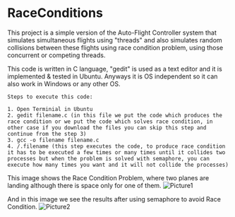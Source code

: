# RaceConditions
This project is a simple version of the Auto-Flight Controller system that simulates simultaneous flights using "threads" and also simulates random collisions between these flights using race condition problem, using those concurrent or competing threads.

This code is written in C language, "gedit" is used as a text editor and it is implemented & tested in Ubuntu. Anyways it is OS independent so it can also work in Windows or any other OS.


    Steps to execute this code:
    
    1. Open Terminial in Ubuntu
    2. gedit filename.c (in this file we put the code which produces the race condition or we put the code which solves race condition, in other case if you download the files you can skip this step and continue from the step 3)
    3. gcc -o filename filename.c
    4. /.filename (this step executes the code, to produce race condition it has to be executed a few times or many times until it collides two processes but when the problem is solved with semaphore, you can execute how many times you want and it will not collide the processes)
    
This image shows the Race Condition Problem, where two planes are landing although there is space only for one of them.
![Picture1](https://user-images.githubusercontent.com/94797611/216790469-c4cbe9d3-fc6e-4d28-bbc1-3938a23ea728.png)
    
    
And in this image we see the results after using semaphore to avoid Race Condition. 
![Picture2](https://user-images.githubusercontent.com/94797611/216790517-a1b24392-c139-4c90-82eb-308ab70d3fe3.png)

      
